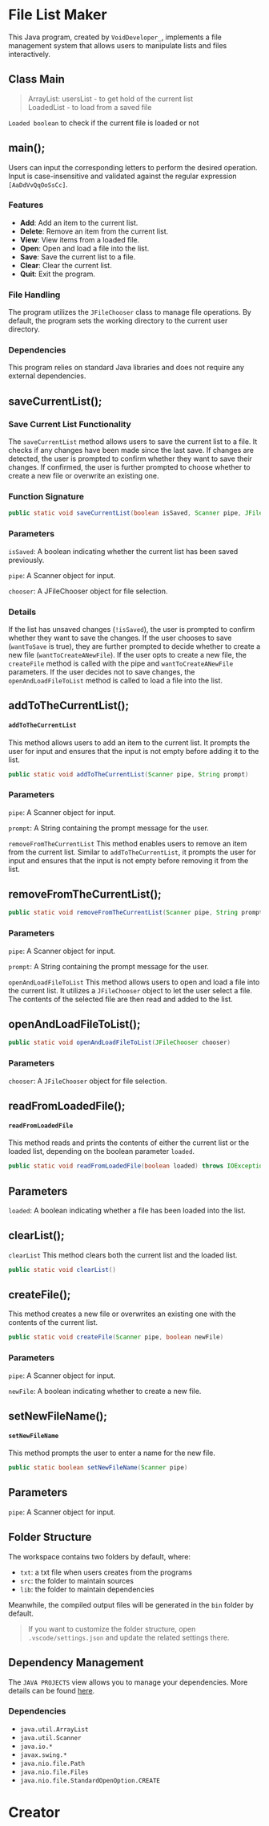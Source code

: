 # File List Maker
This Java program, created by `VoidDeveloper_`, implements a file management system that allows users to manipulate lists and files interactively.

## Class Main
> ArrayList: usersList - to get hold of the current list <br> LoadedList - to load from a saved file

`Loaded boolean` to check if the current file is loaded or not

## main();

Users can input the corresponding letters to perform the desired operation. Input is case-insensitive and validated against the regular expression `[AaDdVvQqOoSsCc]`.

### Features

- **Add**: Add an item to the current list.
- **Delete**: Remove an item from the current list.
- **View**: View items from a loaded file.
- **Open**: Open and load a file into the list.
- **Save**: Save the current list to a file.
- **Clear**: Clear the current list.
- **Quit**: Exit the program.

### File Handling

The program utilizes the `JFileChooser` class to manage file operations. By default, the program sets the working directory to the current user directory.

### Dependencies

This program relies on standard Java libraries and does not require any external dependencies.

## saveCurrentList();

### Save Current List Functionality

The `saveCurrentList` method allows users to save the current list to a file. It checks if any changes have been made since the last save. If changes are detected, the user is prompted to confirm whether they want to save their changes. If confirmed, the user is further prompted to choose whether to create a new file or overwrite an existing one.

### Function Signature

```java
public static void saveCurrentList(boolean isSaved, Scanner pipe, JFileChooser chooser) throws IOException
```

### Parameters

`isSaved`: A boolean indicating whether the current list has been saved previously.

`pipe`: A Scanner object for input.

`chooser`: A JFileChooser object for file selection.

### Details

If the list has unsaved changes (`!isSaved`), the user is prompted to confirm 
whether they want to save the changes.
If the user chooses to save (`wantToSave` is true), they are further prompted to decide whether to create a new file (`wantToCreateANewFile`).
If the user opts to create a new file, the `createFile` method is called with the pipe and `wantToCreateANewFile` parameters.
If the user decides not to save changes, the `openAndLoadFileToList` method is called to load a file into the list.

## addToTheCurrentList();


#### `addToTheCurrentList`

This method allows users to add an item to the current list. It prompts the user for input and ensures that the input is not empty before adding it to the list.

```java
public static void addToTheCurrentList(Scanner pipe, String prompt)
```
### Parameters

`pipe`: A Scanner object for input.

`prompt`: A String containing the prompt message for the user.

`removeFromTheCurrentList`
This method enables users to remove an item from the current list. Similar to `addToTheCurrentList`, it prompts the user for input and ensures that the input is not empty before removing it from the list.

## removeFromTheCurrentList();

```java
public static void removeFromTheCurrentList(Scanner pipe, String prompt)
```
### Parameters

`pipe`: A Scanner object for input.

`prompt`: A String containing the prompt message for the user.

`openAndLoadFileToList`
This method allows users to open and load a file into the current list. It utilizes a `JFileChooser` object to let the user select a file. The contents of the selected file are then read and added to the list.

## openAndLoadFileToList();

```java
public static void openAndLoadFileToList(JFileChooser chooser)
```

### Parameters
`chooser`: A `JFileChooser` object for file selection.

## readFromLoadedFile();

#### `readFromLoadedFile`

This method reads and prints the contents of either the current list or the loaded list, depending on the boolean parameter `loaded`.

```java
public static void readFromLoadedFile(boolean loaded) throws IOException
```
## Parameters
`loaded`: A boolean indicating whether a file has been loaded into the list.

## clearList();
`clearList`
This method clears both the current list and the loaded list.

```java
public static void clearList()
```

## createFile();
This method creates a new file or overwrites an existing one with the contents of the current list.
```java
public static void createFile(Scanner pipe, boolean newFile)
```
### Parameters
`pipe`: A Scanner object for input.

`newFile`: A boolean indicating whether to create a new file.

## setNewFileName();

#### `setNewFileName`
This method prompts the user to enter a name for the new file.
```java
public static boolean setNewFileName(Scanner pipe)
```
## Parameters
`pipe`: A Scanner object for input.

## Folder Structure

The workspace contains two folders by default, where:
- `txt`: a txt file when users creates from the programs
- `src`: the folder to maintain sources
- `lib`: the folder to maintain dependencies

Meanwhile, the compiled output files will be generated in the `bin` folder by default.

> If you want to customize the folder structure, open `.vscode/settings.json` and update the related settings there.

## Dependency Management

The `JAVA PROJECTS` view allows you to manage your dependencies. More details can be found [here](https://github.com/microsoft/vscode-java-dependency#manage-dependencies). 

### Dependencies
- `java.util.ArrayList`
- `java.util.Scanner`
- `java.io.*`
- `javax.swing.*`
- `java.nio.file.Path`
- `java.nio.file.Files`
- `java.nio.file.StandardOpenOption.CREATE`


# Creator
